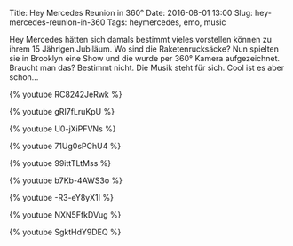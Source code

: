 Title: Hey Mercedes Reunion in 360°
Date: 2016-08-01 13:00
Slug: hey-mercedes-reunion-in-360
Tags: heymercedes, emo, music

Hey Mercedes hätten sich damals bestimmt vieles vorstellen können zu ihrem 15 Jährigen Jubiläum. Wo sind die Raketenrucksäcke? Nun spielten sie in Brooklyn eine Show und die wurde per 360° Kamera aufgezeichnet. Braucht man das? Bestimmt nicht. Die Musik steht für sich. Cool ist es aber schon...

{% youtube RC8242JeRwk %}

{% youtube gRI7fLruKpU %}

{% youtube U0-jXiPFVNs %}

{% youtube 71Ug0sPChU4 %}

{% youtube 99ittTLtMss %}

{% youtube b7Kb-4AWS3o %}

{% youtube -R3-eY8yX1I %}

{% youtube NXN5FfkDVug %}

{% youtube SgktHdY9DEQ %}

